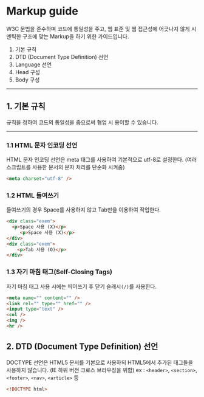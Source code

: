 # Markup guide
W3C 문법을 준수하며 코드에 통일성을 주고, 웹 표준 및 웹 접근성에 어긋나지 않게 시멘틱한 구조에 맞는 Markup을 하기 위한 가이드입니다.

1. 기본 규칙
2. DTD (Document Type Definition) 선언
3. Language 선언
4. Head 구성
5. Body 구성
***

## 1. 기본 규칙
규칙을 정하여 코드의 통일성을 줌으로써 협업 시 용이할 수 있습니다.
***

### 1.1 HTML 문자 인코딩 선언
HTML 문자 인코딩 선언은 meta 태그를 사용하여 기본적으로 utf-8로 설정한다. (여러 스크립트를 사용한 문서의 문자 처리를 단순화 시켜줌)
``` html
<meta charset="utf-8" />
```
### 1.2 HTML 들여쓰기
들여쓰기의 경우 Space를 사용하지 않고 Tab만을 이용하여 작업한다.
``` html
<div class="exem">
  <p>Space 사용 (X)</p>
     <p>Space 사용 (X)</p>
</div>
<div class="exem">
	<p>Tab 사용 (O)</p>
</div>
```
### 1.3 자기 마침 태그(Self-Closing Tags)
자기 마침 태그 사용 시에는 띄어쓰기 후 닫기 슬래시`(/)`를 사용한다.
``` html
<meta name="" content="" />
<link rel="" type="" href="" />
<input type="text" />
<col />
<img />
<hr />
```

## 2. DTD (Document Type Definition) 선언
DOCTYPE 선언은 HTML5 문서를 기본으로 사용하되 HTML5에서 추가된 태그들을 사용하지 않습니다. (IE 하위 버전 크로스 브라우징을 위함)
ex : `<header>`, `<section>`, `<footer>`, `<nav>`, `<article>` 등
``` html
<!DOCTYPE html>
```
